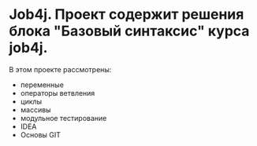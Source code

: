 # Job4j. Проект содержит решения блока "Базовый синтаксис" курса job4j.

В этом проекте рассмотрены: 
- переменные
- операторы ветвления
- циклы
- массивы
- модульное тестирование
- IDEA
- Основы GIT 